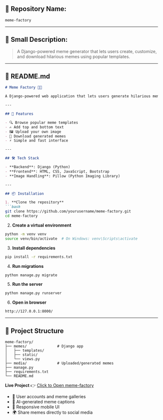 
## 📝 Repository Name:

```
meme-factory
```

---

## 📄 Small Description:

> A Django-powered meme generator that lets users create, customize, and download hilarious memes using popular templates.

---

## 📘 README.md

````markdown
# Meme Factory 🎨🤣

A Django-powered web application that lets users generate hilarious memes using popular templates. Upload your own image or choose from presets, add custom text, and download your personalized memes!

---

## 🚀 Features

- 🔍 Browse popular meme templates
- ✍️ Add top and bottom text
- 🖼️ Upload your own image
- 💾 Download generated memes
- ⚡ Simple and fast interface

---

## 🛠️ Tech Stack

- **Backend**: Django (Python)
- **Frontend**: HTML, CSS, JavaScript, Bootstrap
- **Image Handling**: Pillow (Python Imaging Library)

---

## 📦 Installation

1. **Clone the repository**
```bash
git clone https://github.com/yourusername/meme-factory.git
cd meme-factory
````

2. **Create a virtual environment**

```bash
python -m venv venv
source venv/bin/activate  # On Windows: venv\Scripts\activate
```

3. **Install dependencies**

```bash
pip install -r requirements.txt
```

4. **Run migrations**

```bash
python manage.py migrate
```

5. **Run the server**

```bash
python manage.py runserver
```

6. **Open in browser**

```
http://127.0.0.1:8000/
```

---

## 📁 Project Structure

```
meme-factory/
├── memes/              # Django app
│   ├── templates/
│   ├── static/
│   └── views.py
├── media/              # Uploaded/generated memes
├── manage.py
├── requirements.txt
└── README.md
```

**Live Project** 👉 [Click to Open meme-factory](https://meme-factory-actc.onrender.com)


* 🔐 User accounts and meme galleries
* 🧠 AI-generated meme captions
* 📱 Responsive mobile UI
* 🌍 Share memes directly to social media


